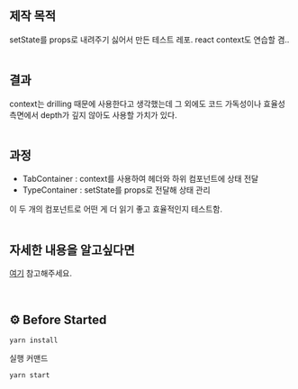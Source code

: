 ## 제작 목적

setState를 props로 내려주기 싫어서 만든 테스트 레포.
react context도 연습할 겸..
</br></br>

## 결과

context는 drilling 때문에 사용한다고 생각했는데
그 외에도 코드 가독성이나 효율성 측면에서 depth가 깊지 않아도 사용할 가치가 있다.
</br></br>

## 과정

- TabContainer : context를 사용하여 헤더와 하위 컴포넌트에 상태 전달
- TypeContainer : setState를 props로 전달해 상태 관리

이 두 개의 컴포넌트로 어떤 게 더 읽기 좋고 효율적인지 테스트함.
</br></br>

## 자세한 내용을 알고싶다면

[여기](https://hysoung.notion.site/context-drilling-a48ccedbc79146c8a28de1b97d12a7e1) 참고해주세요.

</br>

## ⚙️ Before Started

```
yarn install
```

실행 커맨드

```
yarn start
```
